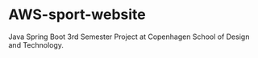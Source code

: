 # AWS-sport-website
Java Spring Boot 3rd Semester Project at Copenhagen School of Design and Technology.

